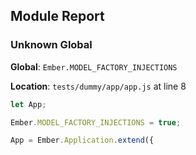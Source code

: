 ## Module Report
### Unknown Global

**Global**: `Ember.MODEL_FACTORY_INJECTIONS`

**Location**: `tests/dummy/app/app.js` at line 8

```js
let App;

Ember.MODEL_FACTORY_INJECTIONS = true;

App = Ember.Application.extend({
```
